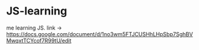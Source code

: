 # JS-learning
me learning JS.
link -> https://docs.google.com/document/d/1no3wm5FTJCUSHhLHpSbp7SghBVMwqxtTCYcof7R99tU/edit
